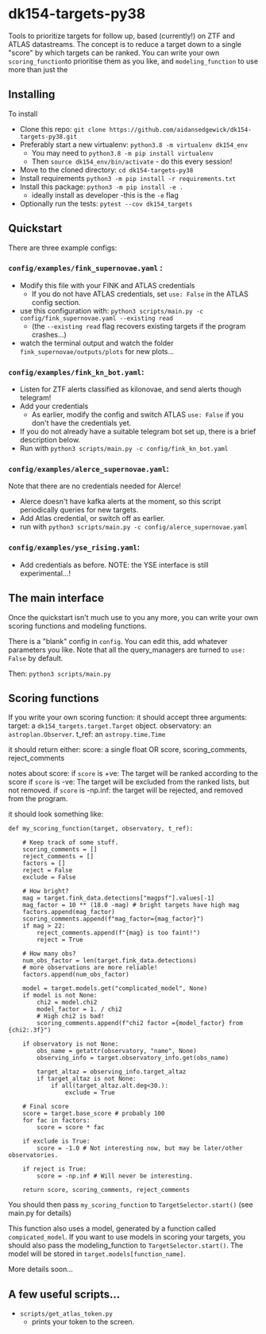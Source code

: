 # dk154-targets-py38

Tools to prioritize targets for follow up, based (currently!) on ZTF and ATLAS datastreams.
The concept is to reduce a target down to a single "score" by which targets can be ranked.
You can write your own `scoring_function`to prioritise them as you like, and `modeling_function` to use more than just the 

  
## Installing
To install
- Clone this repo: `git clone https://github.com/aidansedgewick/dk154-targets-py38.git`
- Preferably start a new virtualenv: `python3.8 -m virtualenv dk154_env`
    - You may need to `python3.8 -m pip install virtualenv` 
    - Then `source dk154_env/bin/activate` - do this every session!
- Move to the cloned directory: `cd dk154-targets-py38`
- Install requirements `python3 -m pip install -r requirements.txt`
- Install this package: `python3 -m pip install -e .` 
    - ideally install as developer -this is the `-e` flag
- Optionally run the tests: `pytest --cov dk154_targets`

## Quickstart
There are three example configs:

### `config/examples/fink_supernovae.yaml` :
- Modify this file with your FINK and ATLAS credentials
    - If you do not have ATLAS credentials, set `use: False` in the ATLAS config section.
- use this configuration with:
     `python3 scripts/main.py -c config/fink_supernovae.yaml --existing read`
    - (the `--existing read` flag recovers existing targets if the program crashes...)
- watch the terminal output and watch the folder `fink_supernovae/outputs/plots` for new plots...
    
### `config/examples/fink_kn_bot.yaml`:
- Listen for ZTF alerts classified as kilonovae, and send alerts though telegram! 
- Add your credentials 
    - As earlier, modify the config and switch ATLAS `use: False` if you don't have the credentials yet.
- If you do not already have a suitable telegram bot set up, there is a brief description below.
- Run with `python3 scripts/main.py -c config/fink_kn_bot.yaml`

### `config/examples/alerce_supernovae.yaml`:
Note that there are no credentials needed for Alerce!
- Alerce doesn't have kafka alerts at the moment, so this script periodically queries for new targets.
- Add Atlas credential, or switch off as earlier.
- run with `python3 scripts/main.py -c config/alerce_supernovae.yaml`

### `config/examples/yse_rising.yaml`:
- Add credentials as before.
NOTE: the YSE interface is still experimental...!

## The main interface
Once the quickstart isn't much use to you any more, you can write your own scoring functions and modeling functions.

There is a "blank" config in `config`. You can edit this, add whatever parameters you like. Note that all the
query_managers are turned to `use: False` by default.

Then: `python3 scripts/main.py`

## Scoring functions

If you write your own scoring function:
it should accept three arguments:
    target: a `dk154_targets.target.Target` object.
    observatory: an `astroplan.Observer`.
    t_ref: an `astropy.time.Time`

it should return either:
    score: a single float
    OR
    score, scoring_comments, reject_comments

notes about score:
    if `score` is +ve: The target will be ranked according to the score
    if `score` is -ve: The target will be excluded from the ranked lists, but not removed.
    if `score` is -np.inf: the target will be rejected, and removed from the program.


it should look something like:

```
def my_scoring_function(target, observatory, t_ref):

    # Keep track of some stuff.
    scoring_comments = []
    reject_comments = []
    factors = []
    reject = False    
    exclude = False

    # How bright?
    mag = target.fink_data.detections["magpsf"].values[-1]
    mag_factor = 10 ** (18.0 -mag) # bright targets have high mag
    factors.append(mag_factor)
    scoring_comments.append(f"mag_factor={mag_factor}")
    if mag > 22:
        reject_comments.append(f"{mag} is too faint!")
        reject = True        

    # How many obs?
    num_obs_factor = len(target.fink_data.detections)
    # more observations are more reliable!
    factors.append(num_obs_factor)
    
    model = target.models.get("complicated_model", None)
    if model is not None:
        chi2 = model.chi2
        model_factor = 1. / chi2
        # High chi2 is bad!
        scoring_comments.append(f"chi2 factor ={model_factor} from {chi2:.3f}")
        
    if observatory is not None:
        obs_name = getattr(observatory, "name", None)
        observing_info = target.observatory_info.get(obs_name)

        target_altaz = observing_info.target_altaz
        if target_altaz is not None:
            if all(target_altaz.alt.deg<30.):
                exclude = True

    # Final score
    score = target.base_score # probably 100
    for fac in factors:
        score = score * fac
    
    if exclude is True:
        score = -1.0 # Not interesting now, but may be later/other observatories.

    if reject is True:
        score = -np.inf # Will never be interesting.
    
    return score, scoring_comments, reject_comments
```

You should then pass `my_scoring_function` to `TargetSelector.start()` (see main.py for details)

This function also uses a model, generated by a function called `compicated_model`. If you want to use models 
in scoring your targets, you should also pass the modeling_function to `TargetSelector.start()`.
The model will be stored in `target.models[function_name]`.

More details soon...

## A few useful scripts...
- `scripts/get_atlas_token.py`
    - prints your token to the screen.

